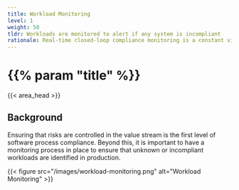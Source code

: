 ```yaml
---
title: Workload Monitoring
level: 1
weight: 50
tldr: Workloads are monitored to alert if any system is incompliant
rationale: Real-time closed-loop compliance monitoring is a constant vigil against threats
---
```


# {{% param "title" %}}
{{< area_head >}}

## Background

Ensuring that risks are controlled in the value stream is the first level of
software process compliance.  Beyond this, it is important to have a monitoring
process in place to ensure that unknown or incompliant workloads are identified
in production.

{{< figure src="/images/workload-monitoring.png" alt="Workload Monitoring" >}}